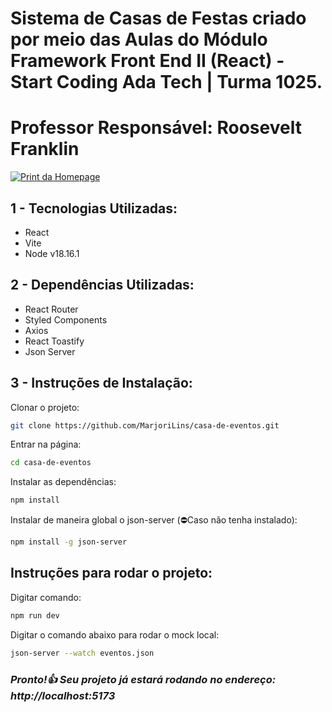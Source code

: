 # Sistema de Casas de Festas criado por meio das Aulas do Módulo Framework Front End II (React) - Start Coding Ada Tech | Turma 1025.

# Professor Responsável: Roosevelt Franklin

[![Print da Homepage](https://i.ibb.co/Jd70h8M/Captura-de-tela-2024-02-26-163036.png)](https://nodesource.com/products/nsolid)

## 1 - Tecnologias Utilizadas:

- React
- Vite
- Node v18.16.1

## 2 - Dependências Utilizadas:

- React Router
- Styled Components
- Axios
- React Toastify
- Json Server

## 3 - Instruções de Instalação:

Clonar o projeto:

```sh
git clone https://github.com/MarjoriLins/casa-de-eventos.git
```

Entrar na página:

```sh
cd casa-de-eventos
```

Instalar as dependências:

```sh
npm install
```

Instalar de maneira global o json-server (⛔Caso não tenha instalado):

```sh
npm install -g json-server
```

## Instruções para rodar o projeto:

Digitar comando:

```sh
npm run dev
```

Digitar o comando abaixo para rodar o mock local:

```sh
json-server --watch eventos.json
```

### _Pronto!👍 Seu projeto já estará rodando no endereço: http://localhost:5173_
